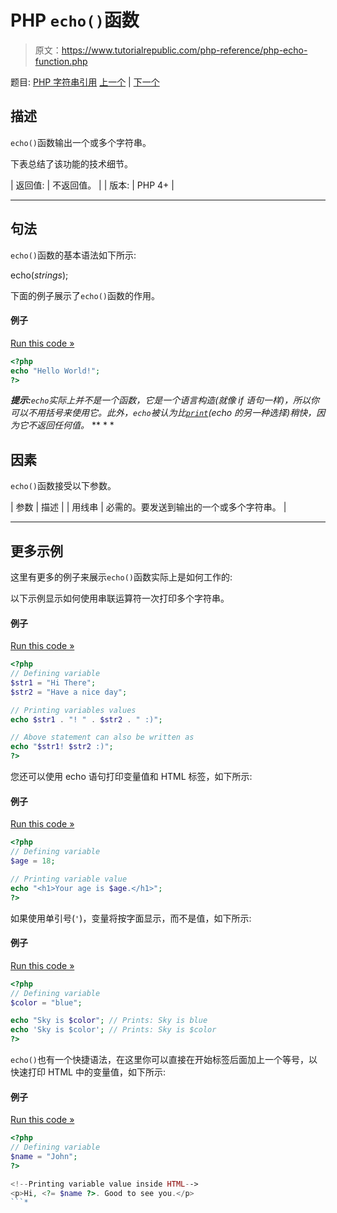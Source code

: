 # PHP `echo()`函数

> 原文：<https://www.tutorialrepublic.com/php-reference/php-echo-function.php>

题目: [PHP 字符串引用](php-string-functions.php) [上一个](php-crypt-function.php) | [下一个](php-explode-function.php)

## 描述

`echo()`函数输出一个或多个字符串。

下表总结了该功能的技术细节。

| 返回值: | 不返回值。 |
| 版本: | PHP 4+ |

* * *

## 句法

`echo()`函数的基本语法如下所示:

echo(*strings*);

下面的例子展示了`echo()`函数的作用。

#### 例子

[Run this code »](../codelab.php?topic=php&file=display-a-string "Run this code to view the output")

```php
<?php
echo "Hello World!";
?>
```

 ***提示:**`echo`实际上并不是一个函数，它是一个语言构造(就像 if 语句一样)，所以你可以不用括号来使用它。此外，`echo`被认为比[`print`](php-print-function.php)(echo 的另一种选择)稍快，因为它不返回任何值。*  ** * *

## 因素

`echo()`函数接受以下参数。

| 参数 | 描述 |
| 用线串 | 必需的。要发送到输出的一个或多个字符串。 |

* * *

## 更多示例

这里有更多的例子来展示`echo()`函数实际上是如何工作的:

以下示例显示如何使用串联运算符一次打印多个字符串。

#### 例子

[Run this code »](../codelab.php?topic=php&file=display-multiple-strings-at-once "Run this code to view the output")

```php
<?php
// Defining variable
$str1 = "Hi There";
$str2 = "Have a nice day";

// Printing variables values
echo $str1 . "! " . $str2 . " :)";

// Above statement can also be written as
echo "$str1! $str2 :)";
?>
```

您还可以使用 echo 语句打印变量值和 HTML 标签，如下所示:

#### 例子

[Run this code »](../codelab.php?topic=php&file=display-variable-value-and-html-tags "Run this code to view the output")

```php
<?php
// Defining variable
$age = 18;

// Printing variable value
echo "<h1>Your age is $age.</h1>";
?>
```

如果使用单引号(`'`)，变量将按字面显示，而不是值，如下所示:

#### 例子

[Run this code »](../codelab.php?topic=php&file=display-single-quoted-string-containing-variable "Run this code to view the output")

```php
<?php
// Defining variable
$color = "blue";

echo "Sky is $color"; // Prints: Sky is blue
echo 'Sky is $color'; // Prints: Sky is $color
?>
```

`echo()`也有一个快捷语法，在这里你可以直接在开始标签后面加上一个等号，以快速打印 HTML 中的变量值，如下所示:

#### 例子

[Run this code »](../codelab.php?topic=php&file=echo-shortcut-syntax "Run this code to view the output")

```php
<?php
// Defining variable
$name = "John";
?>

<!--Printing variable value inside HTML-->
<p>Hi, <?= $name ?>. Good to see you.</p>
```*